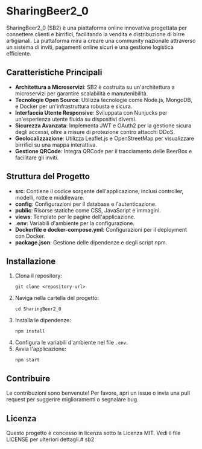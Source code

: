 # SharingBeer2_0

SharingBeer2_0 (SB2) è una piattaforma online innovativa progettata per connettere clienti e birrifici, facilitando la vendita e distribuzione di birre artigianali. La piattaforma mira a creare una community nazionale attraverso un sistema di inviti, pagamenti online sicuri e una gestione logistica efficiente.

## Caratteristiche Principali

- **Architettura a Microservizi**: SB2 è costruita su un'architettura a microservizi per garantire scalabilità e manutenibilità.
- **Tecnologie Open Source**: Utilizza tecnologie come Node.js, MongoDB, e Docker per un'infrastruttura robusta e sicura.
- **Interfaccia Utente Responsive**: Sviluppata con Nunjucks per un'esperienza utente fluida su dispositivi diversi.
- **Sicurezza Avanzata**: Implementa JWT e OAuth2 per la gestione sicura degli accessi, oltre a misure di protezione contro attacchi DDoS.
- **Geolocalizzazione**: Utilizza Leaflet.js e OpenStreetMap per visualizzare birrifici su una mappa interattiva.
- **Gestione QRCode**: Integra QRCode per il tracciamento delle BeerBox e facilitare gli inviti.

## Struttura del Progetto

- **src**: Contiene il codice sorgente dell'applicazione, inclusi controller, modelli, rotte e middleware.
- **config**: Configurazioni per il database e l'autenticazione.
- **public**: Risorse statiche come CSS, JavaScript e immagini.
- **views**: Template per le pagine dell'applicazione.
- **.env**: Variabili d'ambiente per la configurazione.
- **Dockerfile e docker-compose.yml**: Configurazioni per il deployment con Docker.
- **package.json**: Gestione delle dipendenze e degli script npm.

## Installazione

1. Clona il repository:
   ```
   git clone <repository-url>
   ```
2. Naviga nella cartella del progetto:
   ```
   cd SharingBeer2_0
   ```
3. Installa le dipendenze:
   ```
   npm install
   ```
4. Configura le variabili d'ambiente nel file `.env`.
5. Avvia l'applicazione:
   ```
   npm start
   ```

## Contribuire

Le contribuzioni sono benvenute! Per favore, apri un issue o invia una pull request per suggerire miglioramenti o segnalare bug.

## Licenza

Questo progetto è concesso in licenza sotto la Licenza MIT. Vedi il file LICENSE per ulteriori dettagli.# sb2
